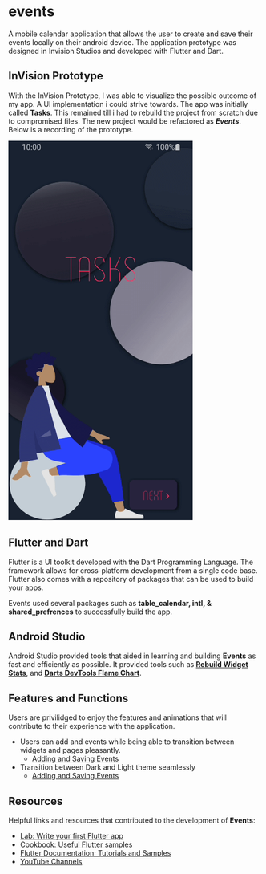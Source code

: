 
# events  
 A mobile calendar application that allows the user to create and save their events locally on their android device. The application prototype was designed in Invision Studios and developed with Flutter and Dart.


  
## InVision Prototype 
  
With the InVision Prototype, I was able to visualize the possible outcome of my app. A UI implementation i could strive towards. The app was initially called **Tasks**. This remained till i had to rebuild the project from scratch due to compromised files. The new project would be refactored as ***Events***. Below is a recording of the prototype.

[![Events InVision Prototype](https://github.com/tiwaojo/Events/blob/master/Misc/InVision%20Prototype.gif)](https://youtu.be/cQzewvXv8wY)


## Flutter and Dart

Flutter is a UI toolkit developed with the Dart Programming Language. The framework allows for cross-platform development from a single code base. Flutter also comes with a repository of packages that can be used to build your apps.

Events used several packages such as **table_calendar, intl, & shared_prefrences** to successfully build the app.

## Android Studio

Android Studio provided tools that aided in learning and building **Events** as fast and efficiently as possible. It provided tools such as [**Rebuild Widget Stats**](https://github.com/tiwaojo/Events/blob/master/Misc/Rebuild%20Widgets.png), and  [**Darts DevTools Flame Chart**](https://github.com/tiwaojo/Events/blob/master/Misc/Flame%20Chart.png).

## Features and Functions

Users are privilidged to enjoy the features and animations that will contribute to their experience with the application. 
- Users can add and events while being able to transition between widgets and pages pleasantly.
  - [Adding and Saving Events](https://youtu.be/GXyP6WZUnZM)
- Transition between Dark and Light theme seamlessly
  - [Adding and Saving Events](https://github.com/tiwaojo/Events/blob/master/Misc/Dark_Light.png)


## Resources

Helpful links and resources that contributed to the development of **Events**:
  
- [Lab: Write your first Flutter app](https://flutter.dev/docs/get-started/codelab)  
- [Cookbook: Useful Flutter samples](https://flutter.dev/docs/cookbook)
- [Flutter Documentation: Tutorials and Samples](https://flutter.dev/docs)
- [YouTube Channels](https://github.com/tiwaojo/Events/blob/master/Misc/References.txt)
